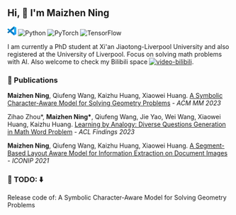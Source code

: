 

[TensorFlow]:https://img.shields.io/badge/TF-black?style=flat-square&logo=tensorflow
[PyTorch]:https://img.shields.io/badge/PyTorch-black?style=flat-square&logo=pytorch
[NumPy]:https://img.shields.io/badge/NumPy-black?style=flat-square&logo=numpy
[OpenCV]:https://img.shields.io/badge/OpenCV-black?style=flat-square&logo=opencv
[Python]:https://img.shields.io/badge/Python-black?style=flat-square&logo=python
<!--
[Pandas]:https://img.shields.io/badge/Pandas-black?style=flat-square&logo=pandas
[SciPy]:https://img.shields.io/badge/SciPy-black?style=flat-square&logo=scipy
[C++]:https://img.shields.io/badge/C++-black?style=flat-square&logo=C
[SQLite]:https://img.shields.io/badge/SQLite-black?style=flat-square&logo=sqlite
[Bazel]:https://img.shields.io/badge/Bazel-black?style=flat-square&logo=bazel
[Djongo]:https://img.shields.io/badge/Djongo-black?style=flat-square&logo=djongo
[MongoDB]:https://img.shields.io/badge/MongoDB-black?style=flat-square&logo=mongodb
[TShark]:https://img.shields.io/badge/TShark-black?style=flat-square&logo=tshark
[Shell]:https://img.shields.io/badge/Shell-black?style=flat-square&logo=shell
[JavaScript]:https://img.shields.io/badge/JS-black?style=flat-square&logo=javascript
[Markdown]:https://img.shields.io/badge/Markdown-black?style=flat-square&logo=markdown
[JupyterNotebook]:https://img.shields.io/badge/Jupyter-black?style=flat-square&logo=jupyter
[Binder]:https://img.shields.io/badge/Binder-black?style=flat-square&logo=binder
[Docker]:https://img.shields.io/badge/Docker-black?style=flat-square&logo=docker
-->

## Hi, 👋  I'm Maizhen Ning </sup>

<code><img height="20" src="https://raw.githubusercontent.com/github/explore/80688e429a7d4ef2fca1e82350fe8e3517d3494d/topics/visual-studio-code/visual-studio-code.png" alt="VSCode" title="VSCode"></code>
![Python][Python]
![PyTorch][PyTorch] 
![TensorFlow][TensorFlow]

I am currently a PhD student at Xi'an Jiaotong-Liverpool University and also registered at the University of Liverpool. Focus on solving math problems with AI. 
Also welcome to check my Bilibili space <a href="https://space.bilibili.com/268165497" target="_blank"><img src="https://img.shields.io/badge/B站--blue?logo=bilibili" alt="video-bilibili"></a>.

<!--
**ning-mz/ning-mz** is a ✨ _special_ ✨ repository because its `README.md` (this file) appears on your GitHub profile.

Here are some ideas to get you started:

- 🔭 I’m currently working on ...
- 🌱 I’m currently learning ...
- 👯 I’m looking to collaborate on ...
- 🤔 I’m looking for help with ...
- 💬 Ask me about ...
- 📫 How to reach me: ...
- 😄 Pronouns: ...
- ⚡ Fun fact: ...
-->

<!--
<code><img height="20" src="https://raw.githubusercontent.com/github/explore/80688e429a7d4ef2fca1e82350fe8e3517d3494d/topics/pytorch/pytorch.png" alt="PyTorch" title="PyTorch"></code>
<code><img height="20" src="https://raw.githubusercontent.com/github/explore/80688e429a7d4ef2fca1e82350fe8e3517d3494d/topics/macos/macos.png" alt="MacOS" title="MacOS"></code>
-->




### 📝 Publications
__Maizhen Ning__, Qiufeng Wang, Kaizhu Huang, Xiaowei Huang. [A Symbolic Character-Aware Model for Solving Geometry Problems](https://arxiv.org/pdf/2308.02823.pdf) - _ACM MM 2023_

Zihao Zhou*, __Maizhen Ning*__, Qiufeng Wang, Jie Yao, Wei Wang, Xiaowei Huang, Kaizhu Huang. [Learning by Analogy: Diverse Questions Generation in Math Word Problem](https://aclanthology.org/2023.findings-acl.705/) - _ACL Findings 2023_

__Maizhen Ning__, Qiufeng Wang, Kaizhu Huang, Xiaowei Huang. [A Segment-Based Layout Aware Model for Information Extraction on Document Images](https://link.springer.com/chapter/10.1007/978-3-030-92307-5_88) - _ICONIP 2021_
<!--
Dengpan Yuan, Maizhen Ning, Runguo Xu, Shuming Zhou, Wentao Shi, Kai Zheng, Xin Huang. [Model checking indoor positioning system with triangulation positioning technology](https://ieeexplore.ieee.org/abstract/document/8589425) - _ITME 2018_
-->


<!--
### 🖥️ Open-Source Projects &emsp; <a href="AWESOME-STARS.md"><code><img height="20" src="https://user-images.githubusercontent.com/29084184/218291263-dffd3fed-1588-4909-a67c-c8ef238bd3ee.png" alt="Give a Star" title="Give me a Star"></code></a> 

<table><tbody>
<tr><th> Projects </th></tr>
  
<tr><td>

| Title | Description |
|--|--|


</td></tr>

</tbody></table>
-->



### 🚧 TODO: ⬇️

Release code of: A Symbolic Character-Aware Model for Solving Geometry Problems

